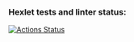 ### Hexlet tests and linter status:
[![Actions Status](https://github.com/nanitll/python-project-lvl3/workflows/hexlet-check/badge.svg)](https://github.com/nanitll/python-project-lvl3/actions)